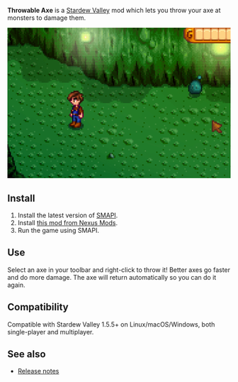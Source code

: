 ﻿**Throwable Axe** is a [Stardew Valley](http://stardewvalley.net/) mod which lets you throw your
axe at monsters to damage them.

![](screenshot.gif)

## Install
1. Install the latest version of [SMAPI](https://smapi.io).
2. Install [this mod from Nexus Mods](http://www.nexusmods.com/stardewvalley/mods/5097).
3. Run the game using SMAPI.

## Use
Select an axe in your toolbar and right-click to throw it! Better axes go faster and do more damage.
The axe will return automatically so you can do it again.

## Compatibility
Compatible with Stardew Valley 1.5.5+ on Linux/macOS/Windows, both single-player and multiplayer.

## See also
* [Release notes](release-notes.md)
